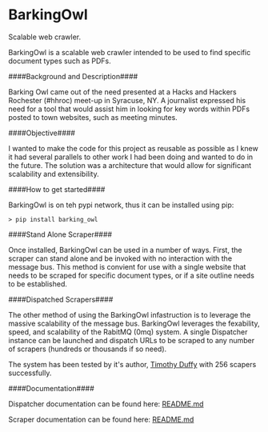 BarkingOwl
==========

Scalable web crawler.

BarkingOwl is a scalable web crawler intended to be used to find specific document types such as PDFs.

####Background and Description####

Barking Owl came out of the need presented at a Hacks and Hackers Rochester (#hhroc) meet-up in Syracuse, NY.
A journalist expressed his need for a tool that would assist him in looking for key words within PDFs posted
to town websites, such as meeting minutes.

####Objective####

I wanted to make the code for this project as reusable as possible as I knew it had several parallels to other
work I had been doing and wanted to do in the future.  The solution was a architecture that would allow for 
significant scalability and extensibility.

####How to get started####

BarkingOwl is on teh pypi network, thus it can be installed using pip:

    > pip install barking_owl

####Stand Alone Scraper####

Once installed, BarkingOwl can be used in a number of ways.  First, the scraper can stand alone and be invoked with no interaction with the message bus.  This method is convient for use with a single website that needs to be scraped for specific document types, or if a site outline needs to be established.

####Dispatched Scrapers####

The other method of using the BarkingOwl infastruction is to leverage the massive scalability of the message bus.  BarkingOwl leverages the fexability, speed, and scalability of the RabitMQ (0mq) system.  A single Dispatcher instance can be launched and dispatch URLs to be scraped to any number of scrapers (hundreds or thousands if so need).

The system has been tested by it's author, [Timothy Duffy](https://github.com/thequbit) with 256 scapers successfully.

####Documentation####

Dispatcher documentation can be found here: [README.md](https://github.com/thequbit/BarkingOwl/tree/master/barking_owl/dispatcher/README.md)

Scraper documentation can be found here: [README.md](https://github.com/thequbit/BarkingOwl/blob/master/barking_owl/scraper/README.md)

